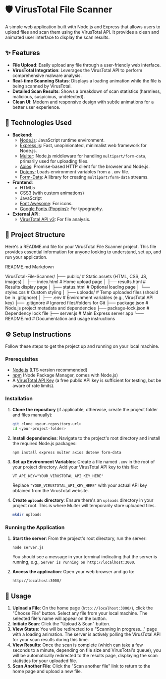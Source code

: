 # 🛡️ VirusTotal File Scanner

A simple web application built with Node.js and Express that allows users to upload files and scan them using the VirusTotal API. It provides a clean and animated user interface to display the scan results.

## ✨ Features

* **File Upload**: Easily upload any file through a user-friendly web interface.
* **VirusTotal Integration**: Leverages the VirusTotal API to perform comprehensive malware analysis.
* **Real-time Scanning Status**: Displays a loading animation while the file is being scanned by VirusTotal.
* **Detailed Scan Results**: Shows a breakdown of scan statistics (harmless, malicious, suspicious, undetected).
* **Clean UI**: Modern and responsive design with subtle animations for a better user experience.

## 🚀 Technologies Used

* **Backend**:
    * [Node.js](https://nodejs.org/): JavaScript runtime environment.
    * [Express.js](https://expressjs.com/): Fast, unopinionated, minimalist web framework for Node.js.
    * [Multer](https://github.com/expressjs/multer): Node.js middleware for handling `multipart/form-data`, primarily used for uploading files.
    * [Axios](https://axios-http.com/): Promise-based HTTP client for the browser and Node.js.
    * [Dotenv](https://github.com/motdotla/dotenv): Loads environment variables from a `.env` file.
    * [Form-Data](https://github.com/form-data/form-data): A library for creating `multipart/form-data` streams.
* **Frontend**:
    * HTML5
    * CSS3 (with custom animations)
    * JavaScript
    * [Font Awesome](https://fontawesome.com/): For icons.
    * [Google Fonts (Poppins)](https://fonts.google.com/specimen/Poppins): For typography.
* **External API**:
    * [VirusTotal API v3](https://docs.virustotal.com/reference/overview): For file analysis.

## 📁 Project Structure

Here's a README.md file for your VirusTotal File Scanner project. This file provides essential information for anyone looking to understand, set up, and run your application.

README.md
Markdown

VirusTotal-File-Scanner/
├── public/                        # Static assets (HTML, CSS, JS, images)
│   ├── index.html                 # Home upload page
│   ├── results.html               # Results display page
│   ├── status.html                # Optional loading page
│   └── styles.css                 # Custom styling
│
├── uploads/                       # Temp uploaded files (should be in .gitignore)
│
├── .env                           # Environment variables (e.g., VirusTotal API key)
├── .gitignore                     # Ignored files/folders for Git
├── package.json                   # Node.js project metadata and dependencies
├── package-lock.json              # Dependency lock file
├── server.js                      # Main Express server app
└── README.md                      # Documentation and usage instructions


## ⚙️ Setup Instructions

Follow these steps to get the project up and running on your local machine.

### Prerequisites

* [Node.js](https://nodejs.org/) (LTS version recommended)
* [npm](https://www.npmjs.com/) (Node Package Manager, comes with Node.js)
* A [VirusTotal API Key](https://www.virustotal.com/gui/my-apikey) (a free public API key is sufficient for testing, but be aware of rate limits).

### Installation

1.  **Clone the repository** (if applicable, otherwise, create the project folder and files manually):
    ```bash
    git clone <your-repository-url>
    cd <your-project-folder>
    ```

2.  **Install dependencies**:
    Navigate to the project's root directory and install the required Node.js packages:
    ```bash
    npm install express multer axios dotenv form-data
    ```

3.  **Set up Environment Variables**:
    Create a file named `.env` in the root of your project directory. Add your VirusTotal API key to this file:
    ```
    VT_API_KEY="YOUR_VIRUSTOTAL_API_KEY_HERE"
    ```
    Replace `"YOUR_VIRUSTOTAL_API_KEY_HERE"` with your actual API key obtained from the VirusTotal website.

4.  **Create `uploads` directory**:
    Ensure there's an `uploads` directory in your project root. This is where Multer will temporarily store uploaded files.
    ```bash
    mkdir uploads
    ```

### Running the Application

1.  **Start the server**:
    From the project's root directory, run the server:
    ```bash
    node server.js
    ```
    You should see a message in your terminal indicating that the server is running, e.g., `Server is running on http://localhost:3000`.

2.  **Access the application**:
    Open your web browser and go to:
    ```
    http://localhost:3000/
    ```

## 🚀 Usage

1.  **Upload a File**: On the home page (`http://localhost:3000/`), click the "Choose File" button. Select any file from your local machine. The selected file's name will appear on the button.
2.  **Initiate Scan**: Click the "Upload & Scan" button.
3.  **View Status**: You will be redirected to a "Scanning in progress..." page with a loading animation. The server is actively polling the VirusTotal API for your scan results during this time.
4.  **View Results**: Once the scan is complete (which can take a few seconds to a minute, depending on file size and VirusTotal's queue), you will be automatically redirected to the results page, displaying the scan statistics for your uploaded file.
5.  **Scan Another File**: Click the "Scan another file" link to return to the home page and upload a new file.
